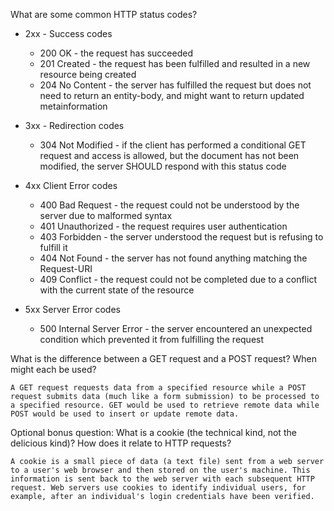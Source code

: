What are some common HTTP status codes?

* 2xx - Success codes
    - 200 OK - the request has succeeded
    - 201 Created - the request has been fulfilled and resulted in a new resource being created
    - 204 No Content - the server has fulfilled the request but does not need to return an entity-body, and might want to return updated metainformation
    
* 3xx - Redirection codes
    - 304 Not Modified - if the client has performed a conditional GET request and access is allowed, but the document has not been modified, the server SHOULD respond with this status code

* 4xx Client Error codes
    - 400 Bad Request - the request could not be understood by the server due to malformed syntax
    - 401 Unauthorized - the request requires user authentication
    - 403 Forbidden - the server understood the request but is refusing to fulfill it
    - 404 Not Found - the server has not found anything matching the Request-URI
    - 409 Conflict - the request could not be completed due to a conflict with the current state of the resource

* 5xx Server Error codes
    - 500 Internal Server Error - the server encountered an unexpected condition which prevented it from fulfilling the request

What is the difference between a GET request and a POST request? When might each be used?

    A GET request requests data from a specified resource while a POST request submits data (much like a form submission) to be processed to a specified resource. GET would be used to retrieve remote data while POST would be used to insert or update remote data.

Optional bonus question: What is a cookie (the technical kind, not the delicious kind)? How does it relate to HTTP requests?
    
    A cookie is a small piece of data (a text file) sent from a web server to a user's web browser and then stored on the user's machine. This information is sent back to the web server with each subsequent HTTP request. Web servers use cookies to identify individual users, for example, after an individual's login credentials have been verified.